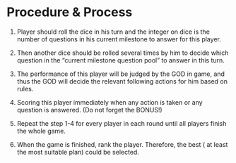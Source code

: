 # Procedure & Process



1. Player should roll the dice in his turn and the integer on dice is the number of questions in his current milestone to answer for this player.

2. Then another dice should be rolled several times by him to decide which question in the “current milestone question pool” to answer in this turn.

3. The performance of this player will be judged by the GOD in game, and thus the GOD will decide the relevant following actions for him based on rules.

4. Scoring this player immediately when any action is taken or any question is answered. (Do not forget the BONUS!)

5. Repeat the step 1-4 for every player in each round until all players finish the whole game.

6. When the game is finished, rank the player. Therefore, the best ( at least the most suitable plan) could be selected.

